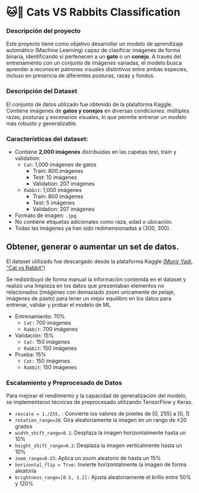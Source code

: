 # 🐱🐰 Cats VS Rabbits Classification

### Descripción del proyecto 

Este proyecto tiene como objetivo desarrollar un modelo de aprendizaje automático  (Machine Learning) capaz de clasificar imágenes de forma binaria, identificando si pertenecen a un **gato** o un **conejo**. A través del entrenamiento con un conjunto de imágenes variadas, el modelo busca aprender a reconocer patrones visuales distintivos entre ambas especies, incluso en presencia de diferentes posturas, razas y fondos.

### Descripción del Dataset

El conjunto de datos utilizado fue obtenido de la plataforma Kaggle. Contiene imágenes de **gatos y conejos** en diversas condiciones: múltiples razas, posturas y escenarios visuales, lo que permite entrenar un modelo más robusto y generalizable.

### Características del dataset:

- Contiene **2,000 imágenes** distribuidas en las capetas test, train y validation:
    - `Cat`: 1,000 imágenes de gatos
        - Train: 800 imágenes
        - Test: 10 imágenes
        - Validation: 207 imágenes
    - `Rabbit`: 1,000 imágenes
        - Train: 800 imágenes
        - Test: 5 imágenes
        - Validation: 207 imágenes
- Formato de imagen: `.jpg`
- No contiene etiquetas adicionales como raza, edad o ubicación.
- Todas las imágenes ya han sido redimensionadas a (300, 300).

## Obtener, generar o aumentar un set de datos.
El dataset utilizado fue descargado desde la plataforma Kaggle [(Munir Yadi, “Cat vs Rabbit”)](https://www.kaggle.com/datasets/muniryadi/cat-vs-rabbit) 

Se redistribuyó de forma manual la información contenida en el dataset y realizó una limpieza en los datos que presentaban elementos no relacionados (imágenes con demasiado zoom unicamente de pelaje, imágenes de pasto) para tener un mejor equilibro en los datos para entrenar, validar y probar el modelo de ML

- Entrenamiento: 70%
    - `Cat:` 700 imágenes
    - `Rabbit`: 700 imágenes
- Validación: 15%
    - `Cat:` 150 imágenes
    - `Rabbit`: 150 imágenes
- Prueba: 15%
    - `Cat:` 150 imágenes
    - `Rabbit`: 150 imágenes
    

### Escalamiento y Preprocesado de Datos
Para mejorar el rendimiento y la capacidad de generalización del modelo, se implementaron técnicas de preprocesado utilizando TensorFlow y Keras. 

- `rescale = 1./255,` : Convierte los valores de píxeles de [0, 255] a [0, 1]
- `rotation_range=20`:  Gira aleatoriamente la imagen en un rango de ±20 grados
- `width_shift_range=0.1`:  Desplaza la imagen horizontalmente hasta un 10%
- `height_shift_range=0.2`: Desplaza la imagen verticalmente hasta un 10%
- `zoom_range=0.15`: Aplica un zoom aleatorio de hasta un 15%
- `horizontal_flip = True:` Invierte horizontalmente la imagen de forma aleatoria
- `brightness_range=[0.5, 1.2]:` Ajusta aleatoriamente el brillo entre 50% y 120%
